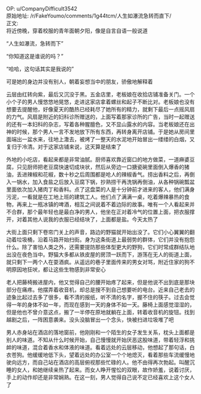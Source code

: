 
OP: u/CompanyDifficult3542  
原始地址: /r/FakeYoumo/comments/1g44tcm/人生如瀑流急转而直下/  
正文:  
将近傍晚，穿着校服的青年面朝夕阳，像是自言自语一般说道

“人生如瀑流，急转而下”

“你知道这是谁说的吗？”

“哈哈，这句话其实是我说的”

可是她的身边并没有别人，朝着妄想当中的朋友，骄傲地解释着

云层由红转向紫，最后又沉没于黑。五金店里，老板娘在收拾店铺准备关门。一个小个子的男人慢悠悠地晃悠，走进这家店拿着螺丝和起子不断比对。老板娘也没有想要去提醒他，好像夏天的酷热已经耗尽了她所有的精力，就剩下最后一点摇风扇的力气。风扇是附近的妇科诊所赠送的，上面写着那家诊所的广告，当时一起赠送的还有一本妇科的杂志，写着各种腥膻色，又不显山露水的内容。当老板娘还在出神的时候，那个男人一言不发地放下所有东西，再转身离开店铺。于是她从房间里面端出一盆水来，往地上潵去，被烤了一整天的水泥地开始冒出一缕缕的白烟，又复归于冷清。对于这家店铺来说，这天算是结束了

外地的小吃店，看起来都是非常油腻。厨师喜欢靠近窗口的地方做菜，一道麻婆豆腐，只见厨师把老豆腐快速切成块状，然后从旁边一口搪瓷碗里面倒入爆香的猪油，丢进辣椒和花椒，数十秒之后周围都是呛人的辣椒香气。捞出香料之后，再倒入一锅水，加入食盐之后放入豆腐下锅，抄熟捞干再洗锅再倒油，从各种锅碗瓢盆里面依次加入猪肉丁和香料。点了这盘菜的人是十分钟前才进来的客人，他们满身污泥，一看就是在工地上班的建筑工人。他们点了满满一桌，吃着爆辣暴热的食物，再来上一瓶冰镇的啤酒，相互之间说着不着边际的故事。唯有一个人看起来并不合群，那个最年轻也是最白净的男人，他坐在正对着冷气的位置上面，把衣服撑开，对着其他人说我的衣服已经结块了，上面都是盐。今天太热了

大街上面只剩下卷帘门关上的声音，路边的野猫就开始出没了。它们小心翼翼的翻动着垃圾桶，沿着马路开始扫街。身为这条街道上最弱势的群体，它们并没有抱怨什么。除了害怕人类之外，还需要提防那些体型更大的野狗，它们时常成群结队地出没在夜色当中。野猫大多都从铁皮屋的房顶一跃而下，游荡在无人的街道上面，就只剩下一两个人在耍酒疯。从遥远的巷子里面传来的男女对骂，附近住家的狗不明原因地狂吠，都让这些生物感到非常安心

老人把藤椅搬进屋内，他又觉得自己的腰开始疼了起来，但是他说不出到底是那块部分在痛疼。他摆弄着收音机，却总是搜不到自己想要听的电台。近来自己老去的迹象比起过去多了很多，看不清的报纸，听不清的名字，握不住的筷子。过去会觉得一年的身体不如一年，而现在感到一天的身体不如一天。藤椅上面感觉湿湿的，但是他也不曾介意这点，搬了一半停在原地就躺在上面，转着收音机的旋钮。找到越剧之后，一阵困意袭来。没头没脑冒出一个念头，快被扫进垃圾堆了吧

男人赤身站在酒店的落地窗前，他刚刚和一个陌生的女子发生关系，枕头上面都是别人的味道。不知从什么时候开始，自己慢慢就开始厌恶这股味道，带着轻浮和挑衅的味道，混合着香水和体液的味道。看着远处的云层移动，他想起了那句话，白衣苍狗。他缓缓地低下头，望着远处的办公室一个个地熄灭，看着那些车流缓慢地驶向远方，而自己站在酒店的高层俯视那些忙碌的人。他不由得再次勃起。叫醒沉睡的女人，和她继续亲热了起来。而女人睁开惺忪的双眼，故作娇羞，说着讨厌，手上的动作却还是非常娴熟。在这一刻，男人觉得自己说不定已经喜欢上这个女人了
